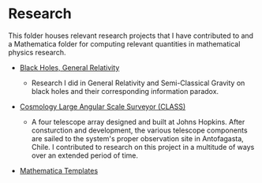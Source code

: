 # Research

This folder houses relevant research projects that I have contributed to and a Mathematica folder for computing relevant quantities in mathematical physics research.

- [Black Holes, General Relativity](https://github.com/johngrahamreynolds/Physics/tree/main/Research/BlackHoles)
  - Research I did in General Relativity and Semi-Classical Gravity on black holes and their corresponding information paradox.

- [Cosmology Large Angular Scale Surveyor (CLASS)](https://github.com/johngrahamreynolds/Physics/tree/main/Research/CLASSTelescope)
  - A four telescope array designed and built at Johns Hopkins. After consturction and development, the various telescope components are sailed to 
  the system's proper observation site in Antofagasta, Chile. I contributed to research on this project in a multitude of ways over an extended period of 
  time. 
  
- [Mathematica Templates](https://github.com/johngrahamreynolds/Physics/tree/main/Research/MathematicaTemplates)

